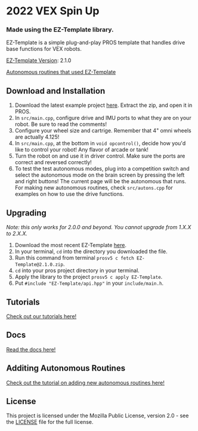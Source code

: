 # 2022 VEX Spin Up
### Made using the EZ-Template library.  

EZ-Template is a simple plug-and-play PROS template that handles drive base functions for VEX robots.  

[EZ-Template Version](https://github.com/EZ-Robotics/EZ-Template): 2.1.0   

[Autonomous routines that used EZ-Template](https://photos.app.goo.gl/yRwuvmq7hDoM4f6EA)

## Download and Installation  
1) Download the latest example project [here](https://github.com/EZ-Robotics/EZ-Template-Example/releases/latest).  Extract the zip, and open it in PROS.   
2) In `src/main.cpp`, configure drive and IMU ports to what they are on your robot.  Be sure to read the comments!    
3) Configure your wheel size and cartrige.  Remember that 4" omni wheels are actually 4.125!    
4) In `src/main.cpp`, at the bottom in `void opcontrol()`, decide how you'd like to control your robot!  Any flavor of arcade or tank!    
5) Turn the robot on and use it in driver control.  Make sure the ports are correct and reversed correctly!    
6) To test the test autonomous modes, plug into a competition switch and select the autonomous mode on the brain screen by pressing the left and right buttons!  The current page will be the autonomous that runs.  For making new autonomous routines, check `src/autons.cpp` for examples on how to use the drive functions.  

## Upgrading  
*Note: this only works for 2.0.0 and beyond.  You cannot upgrade from 1.X.X to 2.X.X.*  
1) Download the most recent EZ-Template [here](https://github.com/EZ-Robotics/EZ-Template/releases/latest).  
2) In your terminal, `cd` into the directory you downloaded the file.    
3) Run this command from terminal `prosv5 c fetch EZ-Template@2.1.0.zip`.  
4) `cd` into your pros project directory in your terminal.  
5) Apply the library to the project `prosv5 c apply EZ-Template`.  
6) Put `#include "EZ-Template/api.hpp"` in your `include/main.h`.  

## Tutorials
[Check out our tutorials here!](https://ez-robotics.github.io/EZ-Template/tutorials)

## Docs
[Read the docs here!](https://ez-robotics.github.io/EZ-Template/docs)

## Additing Autonomous Routines
[Check out the tutorial on adding new autonomous routines here!](https://ez-robotics.github.io/EZ-Template/docs/Tutorials/autons.html)


## License
This project is licensed under the Mozilla Public License, version 2.0 - see the [LICENSE](LICENSE)
file for the full license.
